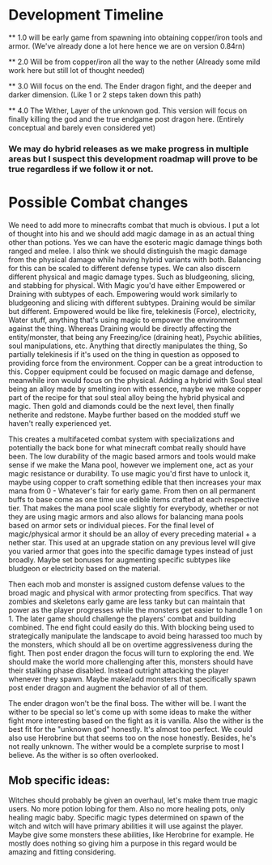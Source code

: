 # Development Timeline
 ** 1.0 will be early game from spawning into obtaining copper/iron tools and armor. 
  (We've already done a lot here hence we are on version 0.84rn)

 ** 2.0 Will be from copper/iron all the way to the nether 
  (Already some mild work here but still lot of thought needed)

 ** 3.0 Will focus on the end. 
  The Ender dragon fight, and the deeper and darker dimension. 
  (Like 1 or 2 steps taken down this path)

 ** 4.0 The Wither, Layer of the unknown god. 
  This version will focus on finally killing the god and the true endgame post dragon here. 
  (Entirely conceptual and barely even considered yet)

 ### We may do hybrid releases as we make progress in multiple areas but I suspect this development roadmap will prove to be true regardless if we follow it or not.

# Possible Combat changes
We need to add more to minecrafts combat that much is obvious. I put a lot of thought into his and we should add magic damage in as an actual thing other than potions. Yes we can have the esoteric magic damage things both ranged and melee. I also think we should distinguish the magic damage from the physical damage while having hybrid variants with both. Balancing for this can be scaled to different defense types. We can also discern different physical and magic damage types. Such as bludgeoning, slicing, and stabbing for physical. With Magic you'd have either Empowered or Draining with subtypes of each. Empowering would work similarly to bludgeoning and slicing with different subtypes. Draining would be similar but different. Empowered would be like fire, telekinesis (Force), electricity, Water stuff, anything that's using magic to empower the environment against the thing. Whereas Draining would be directly affecting the entity/monster, that being any Freezing/ice (draining heat), Psychic abilities, soul manipulations, etc. Anything that directly manipulates the thing, So partially telekinesis if it's used on the thing in question as opposed to providing force from the environment. Copper can be a great introduction to this. Copper equipment could be focused on magic damage and defense, meanwhile iron would focus on the physical. Adding a hybrid with Soul steal being an alloy made by smelting iron with essence, maybe we make copper part of the recipe for that soul steal alloy being the hybrid physical and magic. Then gold and diamonds could be the next level, then finally netherite and redstone. Maybe further based on the modded stuff we haven't really experienced yet. 

This creates a multifaceted combat system with specializations and potentially the back bone for what minecraft combat really should have been. The low durability of the magic based armors and tools would make sense if we make the Mana pool, however we implement one, act as your magic resistance or durability. To use magic you'd first have to unlock it, maybe using copper to craft something edible that then increases your max mana from 0 - Whatever's fair for early game. From then on all permanent buffs to base come as one time use edible items crafted at each respective tier. That makes the mana pool scale slightly for everybody,
whether or not they are using magic armors and also allows for balancing mana pools based on armor sets or individual pieces.  For the final level of magic/physical armor it should be an alloy of every preceding material + a nether star. This used at an upgrade station on any previous level will give you varied armor that goes into the specific damage types instead of just broadly. Maybe set bonuses for augmenting specific subtypes like bludgeon or electricity based on the material. 

Then each mob and monster is assigned custom defense values to the broad magic and physical with armor protecting from specifics. That way zombies and skeletons early game are less tanky but can maintain that power as the player progresses while the monsters get easier to handle 1 on 1. The later game should challenge the players' combat and building combined. The end fight could easily do this.  With blocking being used to strategically manipulate the landscape to avoid being harassed too much by the monsters, which should all be on overtime aggressiveness during the fight. Then post ender dragon the focus will turn to exploring the end. We should make the world more challenging after this, monsters should have their stalking phase disabled. Instead outright attacking the player whenever they spawn. Maybe make/add monsters that specifically spawn post ender dragon and augment the behavior of all of them.

The ender dragon won't be the final boss. The wither will be.  I want the wither to be special so let's come up with some ideas to make the wither fight more interesting based on the fight as it is vanilla. Also the wither is the best fit for the "unknown god" honestly. It's almost too perfect. We could also use Herobrine but that seems too on the nose honestly. Besides, he's not really unknown. The wither would be a complete surprise to most I believe. As the wither is so often overlooked.



## Mob specific ideas:
 Witches should probably be given an overhaul, let's make them true magic users.
 No more potion lobing for them. Also no more healing pots, only healing magic baby.
 Specific magic types determined on spawn of the witch and witch will have primary abilities it will use against the player.
 Maybe give some monsters these abilities, like Herobrine for example. He mostly does nothing so giving him a purpose in this regard would be amazing and fitting considering.
